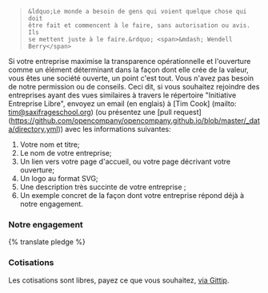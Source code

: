 <blockquote>

    &ldquo;Le monde a besoin de gens qui voient quelque chose qui doit
    être fait et commencent à le faire, sans autorisation ou avis. Ils 
    se mettent juste à le faire.&rdquo; <span>&mdash; Wendell Berry</span>

</blockquote>

Si votre entreprise maximise la transparence opérationnelle et l'ouverture comme un élément 
déterminant dans la façon dont elle crée de la valeur, vous êtes une société ouverte, un point c'est tout. Vous n'avez pas besoin de notre permission ou de conseils. Ceci dit, si vous souhaitez rejoindre des entreprises ayant des vues similaires à travers le répertoire "Initiative Entreprise Libre", envoyez un email (en englais) à [Tim
Cook] (mailto: tim@saxifrageschool.org) (ou présentez une [pull
request] (https://github.com/opencompany/opencompany.github.io/blob/master/_data/directory.yml))
avec les informations suivantes:

  1. Votre nom et titre;
  1. Le nom de votre entreprise;
  1. Un lien vers votre page d'accueil, ou votre page décrivant votre ouverture;
  1. Un logo au format SVG;
  1. Une description très succinte de votre entreprise ;
  1. Un exemple concret de la façon dont votre entreprise répond déjà à notre engagement.


### Notre engagement

{% translate pledge %}


### Cotisations

Les cotisations sont libres, payez ce que vous souhaitez, <a
href="https://www.gittip.com/opencompanybiz/">via Gittip</a>.

<div class="gittip-widget">
    <script data-gittip-username="opencompanybiz" src="//gttp.co/v1.js"></script>
</div>
